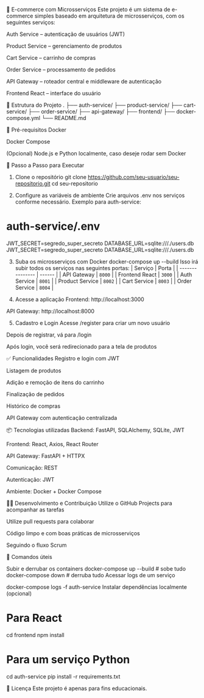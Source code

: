 🛒 E-commerce com Microsserviços
Este projeto é um sistema de e-commerce simples baseado em arquitetura de microsserviços, com os seguintes serviços:

Auth Service – autenticação de usuários (JWT)

Product Service – gerenciamento de produtos

Cart Service – carrinho de compras

Order Service – processamento de pedidos

API Gateway – roteador central e middleware de autenticação

Frontend React – interface do usuário


📁 Estrutura do Projeto
.
├── auth-service/
├── product-service/
├── cart-service/
├── order-service/
├── api-gateway/
├── frontend/
├── docker-compose.yml
└── README.md


🚀 Pré-requisitos
Docker

Docker Compose

(Opcional) Node.js e Python localmente, caso deseje rodar sem Docker


🧪 Passo a Passo para Executar
1. Clone o repositório
git clone https://github.com/seu-usuario/seu-repositorio.git
cd seu-repositorio

2. Configure as variáveis de ambiente
Crie arquivos .env nos serviços conforme necessário. Exemplo para auth-service:
# auth-service/.env
JWT_SECRET=segredo_super_secreto
DATABASE_URL=sqlite:///./users.db
JWT_SECRET=segredo_super_secreto
DATABASE_URL=sqlite:///./users.db

3. Suba os microsserviços com Docker
docker-compose up --build
Isso irá subir todos os serviços nas seguintes portas:
| Serviço         | Porta  |
| --------------- | ------ |
| API Gateway     | `8000` |
| Frontend React  | `3000` |
| Auth Service    | `8001` |
| Product Service | `8002` |
| Cart Service    | `8003` |
| Order Service   | `8004` |

4. Acesse a aplicação
Frontend: http://localhost:3000

API Gateway: http://localhost:8000

5. Cadastro e Login
Acesse /register para criar um novo usuário

Depois de registrar, vá para /login

Após login, você será redirecionado para a tela de produtos

✅ Funcionalidades
 Registro e login com JWT

 Listagem de produtos

 Adição e remoção de itens do carrinho

 Finalização de pedidos

 Histórico de compras

 API Gateway com autenticação centralizada

📦 Tecnologias utilizadas
Backend: FastAPI, SQLAlchemy, SQLite, JWT

Frontend: React, Axios, React Router

API Gateway: FastAPI + HTTPX

Comunicação: REST

Autenticação: JWT

Ambiente: Docker + Docker Compose

👨‍💻 Desenvolvimento e Contribuição
Utilize o GitHub Projects para acompanhar as tarefas

Utilize pull requests para colaborar

Código limpo e com boas práticas de microsserviços

Seguindo o fluxo Scrum

🧹 Comandos úteis

Subir e derrubar os containers
docker-compose up --build     # sobe tudo
docker-compose down           # derruba tudo
Acessar logs de um serviço

docker-compose logs -f auth-service
Instalar dependências localmente (opcional)

# Para React
cd frontend
npm install

# Para um serviço Python
cd auth-service
pip install -r requirements.txt

📌 Licença
Este projeto é apenas para fins educacionais.

